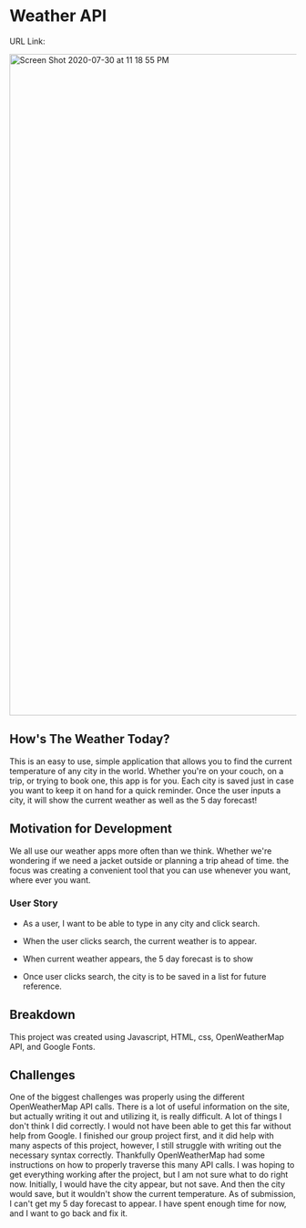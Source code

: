# Weather API

URL Link: 

<img width="1159" alt="Screen Shot 2020-07-30 at 11 18 55 PM" src="https://user-images.githubusercontent.com/62081345/88996802-34d0b880-d2bc-11ea-96ad-ba12a6db88cf.png">

## How's The Weather Today?

This is an easy to use, simple application that allows you to find the current temperature of any city in the world. 
Whether you're on your couch, on a trip, or trying to book one, this app is for you. Each city is saved just in case you want to keep it on hand for a quick reminder.
Once the user inputs a city, it will show the current weather as well as the 5 day forecast!

## Motivation for Development

We all use our weather apps more often than we think. Whether we're wondering if we need a jacket outside or planning a trip ahead of time. the focus was creating 
a convenient tool that you can use whenever you want, where ever you want.

### User Story

* As a user, I want to be able to type in any city and click search.

* When the user clicks search, the current weather is to appear.

* When current weather appears, the 5 day forecast is to show

* Once user clicks search, the city is to be saved in a list for future reference.

## Breakdown

This project was created using Javascript, HTML, css, OpenWeatherMap API, and Google Fonts. 

## Challenges

One of the biggest challenges was properly using the different OpenWeatherMap API calls. There is a lot of useful information on the site, but actually writing it 
out and utilizing it, is really difficult. A lot of things I don't think I did correctly. I would not have been able to get this far without help from Google.
I finished our group project first, and it did help with many aspects of this project, however, I still struggle with writing out the necessary syntax correctly.
Thankfully OpenWeatherMap had some instructions on how to properly traverse this many API calls. I was hoping to get everything working after the project, but I 
am not sure what to do right now. Initially, I would have the city appear, but not save. And then the city would save, but it wouldn't show the current temperature.
As of submission, I can't get my 5 day forecast to appear. I have spent enough time for now, and I want to go back and fix it.






